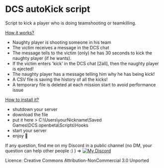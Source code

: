 # DCS autoKick script
Script to kick a player who is doing teamshooting or teamkilling.

<ins>How it works?</ins>
- Naughty player is shooting someone in his team
- The victim receives a message in the DCS chat
- The message tells to the victim (only) he has 30 seconds to kick the naughty player (if he wants).
- If the victim enters 'kick' in the DCS chat [2all], then the naughty player is ejected!
- The naughty player has a message telling him why he has being kick!
- A CSV file is saving the history of all the kicks!
- A temporary file is deleted at each mission start to avoid performance issue

<ins>How to install it?</ins>
- shutdown your server
- download the file
- put it here > C:\Users\yourNickname\Saved Games\DCS.openbeta\Scripts\Hooks
- start your server
- enjoy 🙂

If any question, find me on my Discord in a public channel (no DM, your question can help other people :) ) =>
[![My Discord](https://cdn.discordapp.com/attachments/559138601573548052/999311782382424084/unknown.png)](https://discord.gg/ZUZdMzQ)

Licence: Creative Commons Attribution-NonCommercial 3.0 Unported